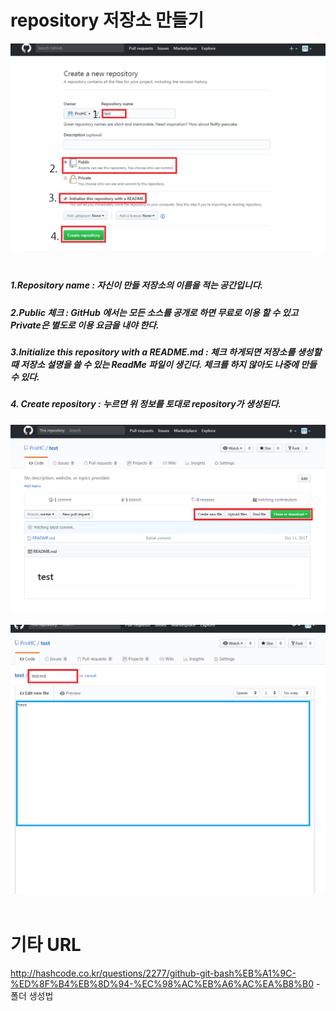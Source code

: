 # repository 저장소 만들기  
![screensh](./img/5.PNG)  

##### 1.Repository name : 자신이 만들 저장소의 이름을 적는 공간입니다.   
##### 2.Public 체크 : GitHub 에서는 모든 소스를 공개로 하면 무료로 이용 할 수 있고 Private은 별도로 이용 요금을 내야 한다.  
##### 3.Initialize this repository with a README.md : 체크 하게되면 저장소를 생성할때 저장소 설명을 쓸 수 있는 ReadMe 파일이 생긴다. 체크를 하지 않아도 나중에 만들 수 있다.  
##### 4. Create repository : 누르면 위 정보를 토대로 repository가 생성된다.   
![screensh](./img/6.PNG)  
![screensh](./img/7.PNG)  


# 기타 URL  
http://hashcode.co.kr/questions/2277/github-git-bash%EB%A1%9C-%ED%8F%B4%EB%8D%94-%EC%98%AC%EB%A6%AC%EA%B8%B0 - 폴더 생성법
